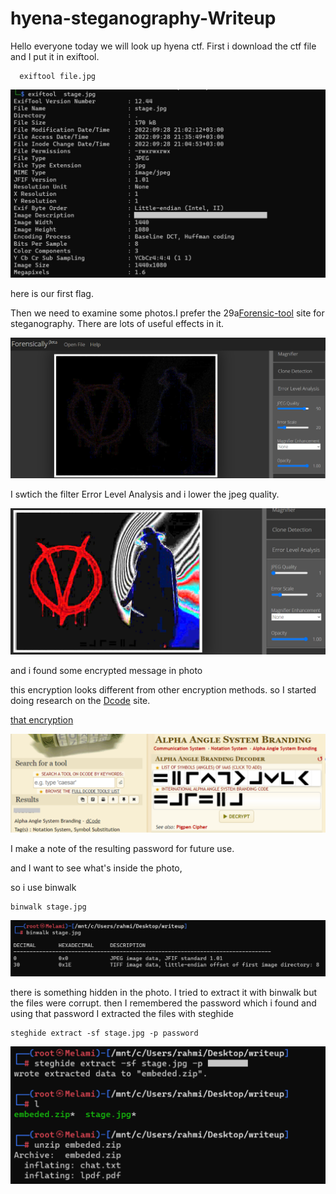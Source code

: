 # hyena-steganography-Writeup


Hello everyone today we will look up hyena ctf. First i download the ctf file and I put it in exiftool.


```
  exiftool file.jpg
  ```
  
  ![1.adım](https://github.com/mel4mi/hyena-steganography-Writeup/blob/main/1.ad%C4%B1m.jpg)
  
  
  here is our first flag.
  
  Then we need to examine some photos.I prefer the 29a[Forensic-tool](https://29a.ch/photo-forensics/) site for steganography. There are lots of useful effects in it.
  
  ![2.adım](https://github.com/mel4mi/hyena-steganography-Writeup/blob/main/2.ad%C4%B1m.png)
  
  
  I swtich the filter Error Level Analysis and i lower the jpeg quality.
  
  ![3.adım](https://github.com/mel4mi/hyena-steganography-Writeup/blob/main/3.ad%C4%B1m.png)
  
  and i found some encrypted message in photo
  
  this encryption looks different from other encryption methods. so I started doing research on the [Dcode](https://www.dcode.fr/chiffres-symboles) site.
  
  
  [that encryption](https://www.dcode.fr/marquage-alpha-angle)
  
  
  
  ![4.adım](https://github.com/mel4mi/hyena-steganography-Writeup/blob/main/4.ad%C4%B1m.png)
  
  I make a note of the resulting password for future use.
  
  and I want to see what's inside the photo,
  
  so i use binwalk
  
  ```
  binwalk stage.jpg
  ```

![5.adım](https://github.com/mel4mi/hyena-steganography-Writeup/blob/main/5.ad%C4%B1m.png)

there is something hidden in the photo. I tried to extract it with binwalk but the files were corrupt.
then I remembered the password which i found and using that password I extracted the files with steghide

```
steghide extract -sf stage.jpg -p password
```
![6.adım](https://github.com/mel4mi/hyena-steganography-Writeup/blob/main/6.ad%C4%B1m.png)
